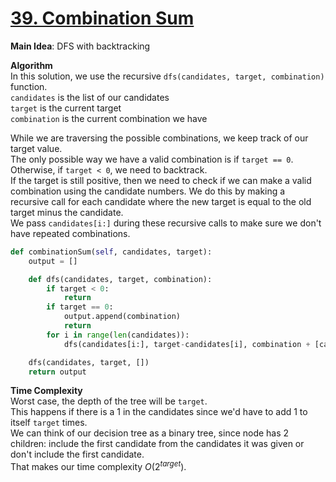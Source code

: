 # [39. Combination Sum](https://leetcode.com/problems/combination-sum)

**Main Idea**: DFS with backtracking

**Algorithm**  
In this solution, we use the recursive `dfs(candidates, target, combination)` function.  
`candidates` is the list of our candidates  
`target` is the current target  
`combination` is the current combination we have

While we are traversing the possible combinations, we keep track of our target value.  
The only possible way we have a valid combination is if `target == 0`.  
Otherwise, if `target < 0`, we need to backtrack.  
If the target is still positive, then we need to check if we can make a valid combination using the candidate numbers. We do this by making a recursive call for each candidate where the new target is equal to the old target minus the candidate.  
We pass `candidates[i:]` during these recursive calls to make sure we don't have repeated combinations.

```python
def combinationSum(self, candidates, target):
    output = []

    def dfs(candidates, target, combination):
        if target < 0:
            return
        if target == 0:
            output.append(combination)
            return
        for i in range(len(candidates)):
            dfs(candidates[i:], target-candidates[i], combination + [candidates[i]])

    dfs(candidates, target, [])
    return output
```

**Time Complexity**  
Worst case, the depth of the tree will be `target`.  
This happens if there is a 1 in the candidates since we'd have to add 1 to itself `target` times.  
We can think of our decision tree as a binary tree, since node has 2 children: include the first candidate from the candidates it was given or don't include the first candidate.  
That makes our time complexity $O(2^{target})$.
